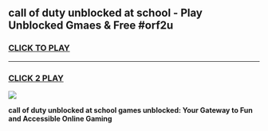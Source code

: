 
## call of duty unblocked at school - Play Unblocked Gmaes & Free #orf2u
<h3>
<a href="https://news.freeplayer.one?title=call_of_duty_unblocked_at_school&ref=03M">CLICK TO PLAY</a></h3>
<hr>

<h3>
<a href="https://news.freeplayer.one?title=call_of_duty_unblocked_at_school&ref=03M">CLICK 2 PLAY</a>
  
</h3>

<a href="https://news.freeplayer.one?title=call_of_duty_unblocked_at_school&ref=03M"><img src="https://clearcache.store/games.png"></a>


**call of duty unblocked at school games unblocked: Your Gateway to Fun and Accessible Online Gaming**
